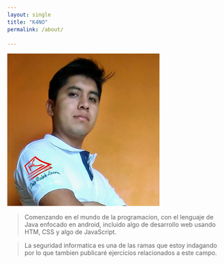 ```yaml
---
layout: single
title: "K4NO"
permalink: /about/

---  
```

![](../assets/images/avatar_about.png)

> Comenzando en el mundo de la programacion, con el lenguaje de Java enfocado en android, incluido algo de desarrollo web usando HTM, CSS y algo de JavaScript.

> La seguridad informatica es una de las ramas que estoy indagando por lo que tambien publicaré ejercicios relacionados a este campo.

